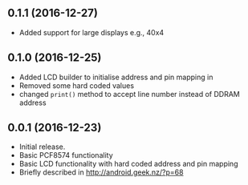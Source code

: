 ## 0.1.1 (2016-12-27)

 - Added support for large displays e.g., 40x4
 
## 0.1.0 (2016-12-25)

 - Added LCD builder to initialise address and pin mapping in
 - Removed some hard coded values
 - changed `print()` method to accept line number instead of DDRAM address

## 0.0.1 (2016-12-23)

 - Initial release.
 - Basic PCF8574 functionality
 - Basic LCD functionality with hard coded address and pin mapping
 - Briefly described in http://android.geek.nz/?p=68
